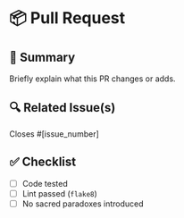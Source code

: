 # 📦 Pull Request

## 📝 Summary
Briefly explain what this PR changes or adds.

## 🔍 Related Issue(s)
Closes #[issue_number]

## ✅ Checklist
- [ ] Code tested
- [ ] Lint passed (`flake8`)
- [ ] No sacred paradoxes introduced

